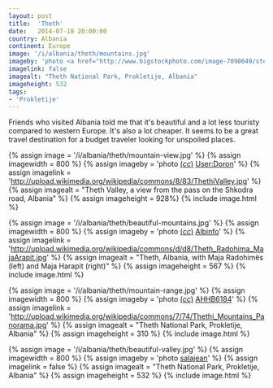 ```yaml
---
layout: post
title:  'Theth'
date:   2014-07-10 20:00:00
country: Albania
continent: Europe
image: '/i/albania/theth/mountains.jpg'
imageby: 'photo <a href="http://www.bigstockphoto.com/image-7090649/stock-photo-prokletije-mountains%2C-view-from-thethi-village">salajean</a>'
imagelink: false
imagealt: "Theth National Park, Prokletije, Albania"
imageheight: 532
tags:
- 'Prokletije'
---
```

Friends who visited Albania told me that it's beautiful and a lot less touristy compared to western Europe. It's also a lot cheaper. It seems to be a great travel destination for a budget traveler looking for unspoiled places.

<!-- img -->
{% assign image = '/i/albania/theth/mountain-view.jpg' %}
{% assign imagewidth = 800 %}
{% assign imageby = 'photo <a title="License: Attribution-ShareAlike 3.0 Unported" href="http://creativecommons.org/licenses/by-sa/3.0/deed.en">(<em>cc</em>)</a> <a href="http://commons.wikimedia.org/wiki/File%3AThethiValley.jpg">User:Doron</a>' %}
{% assign imagelink = 'http://upload.wikimedia.org/wikipedia/commons/8/83/ThethiValley.jpg' %}
{% assign imagealt = "Theth Valley, a view from the pass on the Shkodra road, Albania" %}
{% assign imageheight = 928%}
{% include image.html %}

{% assign image = '/i/albania/theth/beautiful-mountains.jpg' %}
{% assign imagewidth = 800 %}
{% assign imageby = 'photo <a title="License: Attribution-ShareAlike 3.0 Unported" href="http://creativecommons.org/licenses/by-sa/3.0/deed.en">(<em>cc</em>)</a> <a href="http://commons.wikimedia.org/wiki/File%3ATheth_Radohima_MajaArapit.jpg">Albinfo</a>' %}
{% assign imagelink = 'http://upload.wikimedia.org/wikipedia/commons/d/d8/Theth_Radohima_MajaArapit.jpg' %}
{% assign imagealt = "Theth, Albania, with Maja Radohimës (left) and Maja Harapit (right)" %}
{% assign imageheight = 567 %}
{% include image.html %}

{% assign image = '/i/albania/theth/mountain-range.jpg' %}
{% assign imagewidth = 800 %}
{% assign imageby = 'photo <a title="License: Attribution-ShareAlike 3.0 Unported" href="http://creativecommons.org/licenses/by-sa/3.0/deed.en">(<em>cc</em>)</a> <a href="http://commons.wikimedia.org/wiki/File%3AThethi_Mountains_Panorama.jpg">AHHB6184</a>' %}
{% assign imagelink = 'http://upload.wikimedia.org/wikipedia/commons/7/74/Thethi_Mountains_Panorama.jpg' %}
{% assign imagealt = "Theth National Park, Prokletije, Albania" %}
{% assign imageheight = 310 %}
{% include image.html %}

{% assign image = '/i/albania/theth/beautiful-valley.jpg' %}
{% assign imagewidth = 800 %}
{% assign imageby = 'photo <a href="http://www.bigstockphoto.com/image-40731412/stock-photo-theth%2C-prokletije-mountains">salajean</a>' %}
{% assign imagelink = false %}
{% assign imagealt = "Theth National Park, Prokletije, Albania" %}
{% assign imageheight = 532 %}
{% include image.html %}

